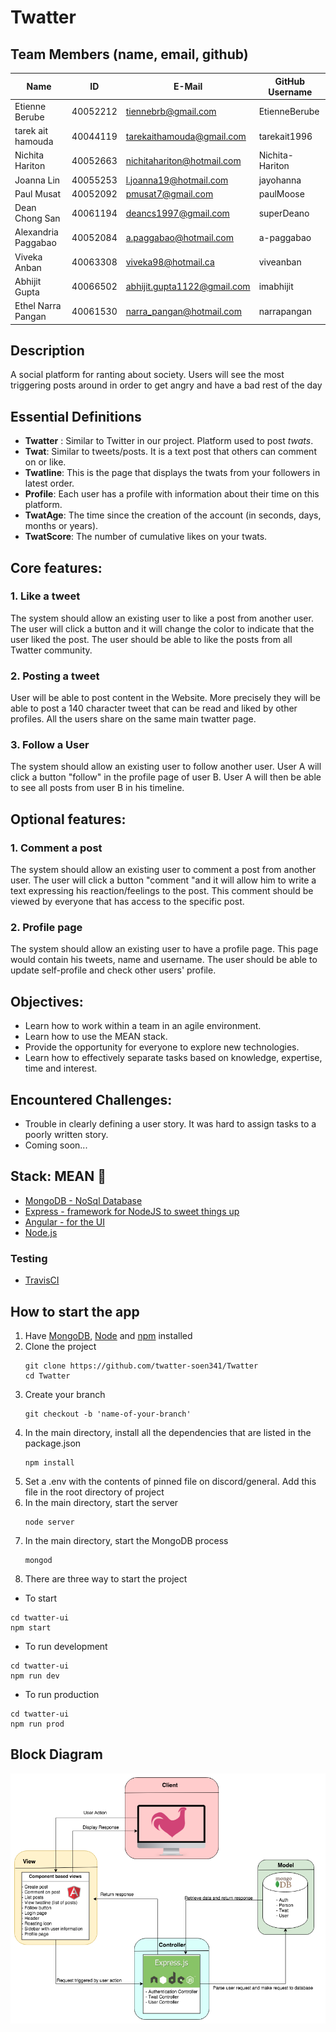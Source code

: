 # Twatter

## Team Members (name, email, github)
| Name                | ID       | E-Mail                     | GitHub Username    |
| ------------------- | -------- | -------------------------- | ------------------ |
| Etienne Berube      | 40052212 | tiennebrb@gmail.com        | EtienneBerube      |
| tarek ait hamouda   | 40044119 | tarekaithamouda@gmail.com  | tarekait1996       |
| Nichita Hariton     | 40052663 | nichitahariton@hotmail.com | Nichita-Hariton    |
| Joanna Lin          | 40055253 | l.joanna19@hotmail.com     | jayohanna          |
| Paul Musat          | 40052092 | pmusat7@gmail.com          | paulMoose          |
| Dean Chong San      | 40061194 | deancs1997@gmail.com       | superDeano         |
| Alexandria Paggabao | 40052084 | a.paggabao@hotmail.com     | a-paggabao         |
| Viveka Anban        | 40063308 | viveka98@hotmail.ca        | viveanban          |
| Abhijit Gupta       | 40066502 | abhijit.gupta1122@gmail.com| imabhijit          |
| Ethel Narra Pangan  |40061530  | narra_pangan@hotmail.com  | narrapangan        |   

## Description
A social platform for ranting about society. Users will see the most triggering posts around in order to get angry and have a bad rest of the day

## Essential Definitions
* **Twatter** : Similar to Twitter in our project. Platform used to post _twats_.
* **Twat**: Similar to tweets/posts. It is a text post that others can comment on or like.
* **Twatline**: This is the page that displays the twats from your followers in latest order.
* **Profile**: Each user has a profile with information about their time on this platform.
* **TwatAge**: The time since the creation of the account (in seconds, days, months or years).
* **TwatScore**: The number of cumulative likes on your twats.

## Core features:
### 1. Like a tweet
   The system should allow an existing user to like a post from another user. The user will click a button and it will change the color to indicate that the user liked the post. The user should be able to like the posts from all Twatter community.
   
### 2. Posting a tweet
   User will be able to post content in the Website. More precisely they will be able to post a 140 character tweet that can be read and liked by other profiles. All the users share on the same main twatter page.

### 3. Follow a User
   The system should allow an existing user to follow another user. User A will click a button "follow" in the profile page of user B. User A will then be able to see all posts from user B in his timeline.

## Optional features:
### 1. Comment a post
   The system should allow an existing user to comment a post from another user. The user will click a button "comment "and it will allow him to write a text expressing his reaction/feelings to the post. This comment should be viewed by everyone that has access to the specific post.
   
### 2. Profile page
   The system should allow an existing user to have a profile page. This page would contain his tweets, name and username. The user should be able to update self-profile and check other users' profile.
   
## Objectives: 
* Learn how to work within a team in an agile environment.
* Learn how to use the MEAN stack.
* Provide the opportunity for everyone to explore new technologies.
* Learn how to effectively separate tasks based on knowledge, expertise, time and interest.

## Encountered Challenges:
* Trouble in clearly defining a user story. It was hard to assign tasks to a poorly written story.
* Coming soon...

## Stack: MEAN  👹

* [MongoDB - NoSql Database](https://docs.mongodb.com/manual/tutorial/getting-started/)
* [Express - framework for NodeJS to sweet things up](https://expressjs.com/en/guide/routing.html)
* [Angular - for the UI ](https://material.angular.io/)
* [Node.js](https://nodejs.org/api/)
### Testing
* [TravisCI](https://travis-ci.org/)

## How to start the app
1. Have [MongoDB](https://www.mongodb.com/download-center/community), [Node](https://nodejs.org/en/download/) and [npm](https://www.npmjs.com/get-npm) installed
2. Clone the project
   ```
   git clone https://github.com/twatter-soen341/Twatter
   cd Twatter
   ```
3. Create your branch 
   ```
   git checkout -b 'name-of-your-branch'
   ```
4. In the main directory, install all the dependencies that are listed in the package.json
   ```
   npm install
   ```
5. Set a .env with the contents of pinned file on discord/general. Add this file in the root directory of project
6. In the main directory, start the server
   ```
   node server
   ```
7. In the main directory, start the MongoDB process 
   ```
   mongod
   ```
8. There are three way to start the project
  * To start
   ```
   cd twatter-ui
   npm start 
   ```
  * To run development
   ```
   cd twatter-ui
   npm run dev
   ```
  * To run production
   ```
   cd twatter-ui
   npm run prod
   ```
   
   ## Block Diagram
   ![Block Diagram](block_diagram.png)
